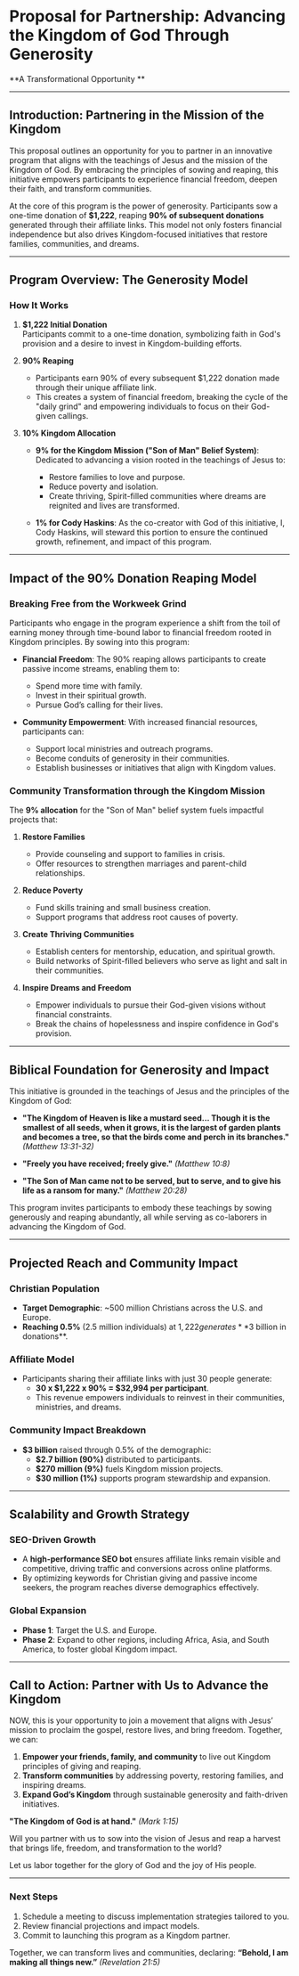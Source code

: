 # **Proposal for Partnership: Advancing the Kingdom of God Through Generosity**  
**A Transformational Opportunity **  

---

## **Introduction: Partnering in the Mission of the Kingdom**

This proposal outlines an opportunity for you to partner in an innovative program that aligns with the teachings of Jesus and the mission of the Kingdom of God. By embracing the principles of sowing and reaping, this initiative empowers participants to experience financial freedom, deepen their faith, and transform communities.

At the core of this program is the power of generosity. Participants sow a one-time donation of **$1,222**, reaping **90% of subsequent donations** generated through their affiliate links. This model not only fosters financial independence but also drives Kingdom-focused initiatives that restore families, communities, and dreams.

---

## **Program Overview: The Generosity Model**

### **How It Works**
1. **$1,222 Initial Donation**  
   Participants commit to a one-time donation, symbolizing faith in God's provision and a desire to invest in Kingdom-building efforts.  

2. **90% Reaping**  
   - Participants earn 90% of every subsequent $1,222 donation made through their unique affiliate link.  
   - This creates a system of financial freedom, breaking the cycle of the "daily grind" and empowering individuals to focus on their God-given callings.  

3. **10% Kingdom Allocation**  
   - **9% for the Kingdom Mission ("Son of Man" Belief System)**: Dedicated to advancing a vision rooted in the teachings of Jesus to:  
     - Restore families to love and purpose.  
     - Reduce poverty and isolation.  
     - Create thriving, Spirit-filled communities where dreams are reignited and lives are transformed.  

   - **1% for Cody Haskins**: As the co-creator with God of this initiative, I, Cody Haskins, will steward this portion to ensure the continued growth, refinement, and impact of this program.

---

## **Impact of the 90% Donation Reaping Model**

### **Breaking Free from the Workweek Grind**
Participants who engage in the program experience a shift from the toil of earning money through time-bound labor to financial freedom rooted in Kingdom principles. By sowing into this program:  
- **Financial Freedom**: The 90% reaping allows participants to create passive income streams, enabling them to:  
  - Spend more time with family.  
  - Invest in their spiritual growth.  
  - Pursue God’s calling for their lives.  

- **Community Empowerment**: With increased financial resources, participants can:  
  - Support local ministries and outreach programs.  
  - Become conduits of generosity in their communities.  
  - Establish businesses or initiatives that align with Kingdom values.  

### **Community Transformation through the Kingdom Mission**  
The **9% allocation** for the "Son of Man" belief system fuels impactful projects that:  
1. **Restore Families**  
   - Provide counseling and support to families in crisis.  
   - Offer resources to strengthen marriages and parent-child relationships.  

2. **Reduce Poverty**  
   - Fund skills training and small business creation.  
   - Support programs that address root causes of poverty.  

3. **Create Thriving Communities**  
   - Establish centers for mentorship, education, and spiritual growth.  
   - Build networks of Spirit-filled believers who serve as light and salt in their communities.  

4. **Inspire Dreams and Freedom**  
   - Empower individuals to pursue their God-given visions without financial constraints.  
   - Break the chains of hopelessness and inspire confidence in God's provision.  

---

## **Biblical Foundation for Generosity and Impact**

This initiative is grounded in the teachings of Jesus and the principles of the Kingdom of God:  
- **"The Kingdom of Heaven is like a mustard seed... Though it is the smallest of all seeds, when it grows, it is the largest of garden plants and becomes a tree, so that the birds come and perch in its branches."** *(Matthew 13:31-32)*  

- **"Freely you have received; freely give."** *(Matthew 10:8)*  

- **"The Son of Man came not to be served, but to serve, and to give his life as a ransom for many."** *(Matthew 20:28)*  

This program invites participants to embody these teachings by sowing generously and reaping abundantly, all while serving as co-laborers in advancing the Kingdom of God.

---

## **Projected Reach and Community Impact**

### **Christian Population**
- **Target Demographic**: ~500 million Christians across the U.S. and Europe.  
- **Reaching 0.5%** (2.5 million individuals) at $1,222 generates **$3 billion in donations**.  

### **Affiliate Model**
- Participants sharing their affiliate links with just 30 people generate:  
  - **30 x $1,222 x 90% = $32,994 per participant**.  
  - This revenue empowers individuals to reinvest in their communities, ministries, and dreams.  

### **Community Impact Breakdown**
- **$3 billion** raised through 0.5% of the demographic:  
  - **$2.7 billion (90%)** distributed to participants.  
  - **$270 million (9%)** fuels Kingdom mission projects.  
  - **$30 million (1%)** supports program stewardship and expansion.  

---

## **Scalability and Growth Strategy**

### **SEO-Driven Growth**  
- A **high-performance SEO bot** ensures affiliate links remain visible and competitive, driving traffic and conversions across online platforms.  
- By optimizing keywords for Christian giving and passive income seekers, the program reaches diverse demographics effectively.  

### **Global Expansion**  
- **Phase 1**: Target the U.S. and Europe.  
- **Phase 2**: Expand to other regions, including Africa, Asia, and South America, to foster global Kingdom impact.  

---

## **Call to Action: Partner with Us to Advance the Kingdom**

NOW, this is your opportunity to join a movement that aligns with Jesus’ mission to proclaim the gospel, restore lives, and bring freedom. Together, we can:  
1. **Empower your friends, family, and community** to live out Kingdom principles of giving and reaping.  
2. **Transform communities** by addressing poverty, restoring families, and inspiring dreams.  
3. **Expand God’s Kingdom** through sustainable generosity and faith-driven initiatives.  

**"The Kingdom of God is at hand."** *(Mark 1:15)*  

Will you partner with us to sow into the vision of Jesus and reap a harvest that brings life, freedom, and transformation to the world?  

Let us labor together for the glory of God and the joy of His people.  

--- 

### **Next Steps**  
1. Schedule a meeting to discuss implementation strategies tailored to you.  
2. Review financial projections and impact models.  
3. Commit to launching this program as a Kingdom partner.  

Together, we can transform lives and communities, declaring: **“Behold, I am making all things new.”** *(Revelation 21:5)*
